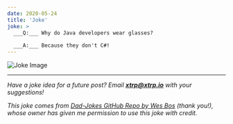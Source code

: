 ```yaml
---
date: 2020-05-24
title: 'Joke'
joke: >
  ___Q:___ Why do Java developers wear glasses?
  
  ___A:___ Because they don't C#!
---
```


![Joke Image](https://private.xtrp.io/projects/DailyDeveloperJokes/public_image_server/images/5e12592f4bd15.png)

---
*Have a joke idea for a future post? Email **[xtrp@xtrp.io](mailto:xtrp@xtrp.io)** with your suggestions!*

*This joke comes from [Dad-Jokes GitHub Repo by Wes Bos](https://github.com/wesbos/dad-jokes) (thank you!), whose owner has given me permission to use this joke with credit.*

<!-- 
Joke text:
**Q:** Why do Java developers wear glasses?

**A:** Because they don't C#!
 -->

